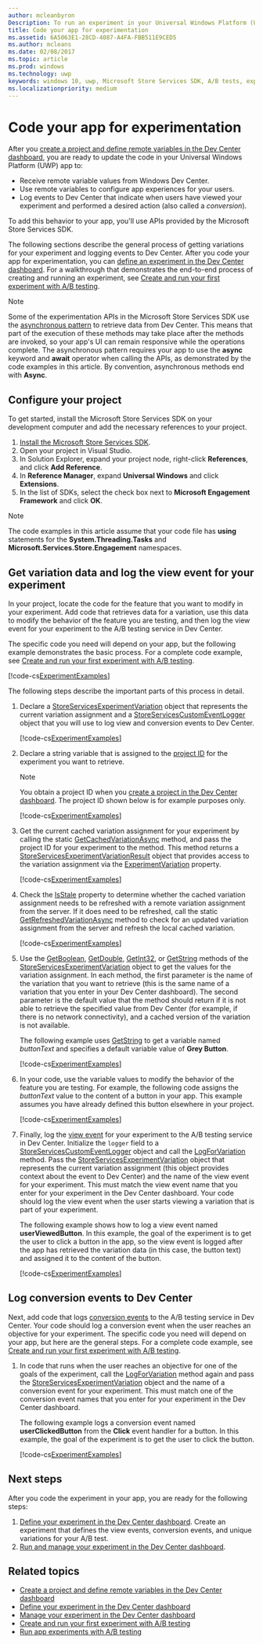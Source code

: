 ```yaml
---
author: mcleanbyron
Description: To run an experiment in your Universal Windows Platform (UWP) app with A/B testing, you must code the experiment in your app.
title: Code your app for experimentation
ms.assetid: 6A5063E1-28CD-4087-A4FA-FBB511E9CED5
ms.author: mcleans
ms.date: 02/08/2017
ms.topic: article
ms.prod: windows
ms.technology: uwp
keywords: windows 10, uwp, Microsoft Store Services SDK, A/B tests, experiments
ms.localizationpriority: medium
---
```


# Code your app for experimentation

After you [create a project and define remote variables in the Dev Center dashboard](create-a-project-and-define-remote-variables-in-the-dev-center-dashboard.md), you are ready to update the code in your Universal Windows Platform (UWP) app to:
* Receive remote variable values from Windows Dev Center.
* Use remote variables to configure app experiences for your users.
* Log events to Dev Center that indicate when users have viewed your experiment and performed a desired action (also called a *conversion*).

To add this behavior to your app, you'll use APIs provided by the Microsoft Store Services SDK.

The following sections describe the general process of getting variations for your experiment and logging events to Dev Center. After you code your app for experimentation, you can [define an experiment in the Dev Center dashboard](define-your-experiment-in-the-dev-center-dashboard.md). For a walkthrough that demonstrates the end-to-end process of creating and running an experiment, see [Create and run your first experiment with A/B testing](create-and-run-your-first-experiment-with-a-b-testing.md).

> [!NOTE]
> Some of the experimentation APIs in the Microsoft Store Services SDK use the [asynchronous pattern](../threading-async/asynchronous-programming-universal-windows-platform-apps.md) to retrieve data from Dev Center. This means that part of the execution of these methods may take place after the methods are invoked, so your app's UI can remain responsive while the operations complete. The asynchronous pattern requires your app to use the **async** keyword and **await** operator when calling the APIs, as demonstrated by the code examples in this article. By convention, asynchronous methods end with **Async**.

## Configure your project

To get started, install the Microsoft Store Services SDK on your development computer and add the necessary references to your project.

1. [Install the Microsoft Store Services SDK](microsoft-store-services-sdk.md#install-the-sdk).
2. Open your project in Visual Studio.
3. In Solution Explorer, expand your project node, right-click **References**, and click **Add Reference**.
3. In **Reference Manager**, expand **Universal Windows** and click **Extensions**.
4. In the list of SDKs, select the check box next to **Microsoft Engagement Framework** and click **OK**.

> [!NOTE]
> The code examples in this article assume that your code file has **using** statements for the **System.Threading.Tasks** and **Microsoft.Services.Store.Engagement** namespaces.

## Get variation data and log the view event for your experiment

In your project, locate the code for the feature that you want to modify in your experiment. Add code that retrieves data for a variation, use this data to modify the behavior of the feature you are testing, and then log the view event for your experiment to the A/B testing service in Dev Center.

The specific code you need will depend on your app, but the following example demonstrates the basic process. For a complete code example, see [Create and run your first experiment with A/B testing](create-and-run-your-first-experiment-with-a-b-testing.md).

[!code-cs[ExperimentExamples](./code/StoreSDKSamples/cs/ExperimentExamples.cs#ExperimentCodeSample)]

The following steps describe the important parts of this process in detail.

1. Declare a [StoreServicesExperimentVariation](https://docs.microsoft.com/uwp/api/microsoft.services.store.engagement.storeservicesexperimentvariation) object that represents the current variation assignment and a [StoreServicesCustomEventLogger](https://docs.microsoft.com/uwp/api/microsoft.services.store.engagement.storeservicescustomeventlogger) object that you will use to log view and conversion events to Dev Center.

    [!code-cs[ExperimentExamples](./code/StoreSDKSamples/cs/ExperimentExamples.cs#Snippet1)]

2. Declare a string variable that is assigned to the [project ID](run-app-experiments-with-a-b-testing.md#terms) for the experiment you want to retrieve.
    > [!NOTE]
    > You obtain a project ID when you [create a project in the Dev Center dashboard](create-a-project-and-define-remote-variables-in-the-dev-center-dashboard.md). The project ID shown below is for example purposes only.

    [!code-cs[ExperimentExamples](./code/StoreSDKSamples/cs/ExperimentExamples.cs#Snippet2)]

3. Get the current cached variation assignment for your experiment by calling the static [GetCachedVariationAsync](https://docs.microsoft.com/uwp/api/microsoft.services.store.engagement.storeservicesexperimentvariation.getcachedvariationasync) method, and pass the project ID for your experiment to the method. This method returns a [StoreServicesExperimentVariationResult](https://docs.microsoft.com/uwp/api/microsoft.services.store.engagement.storeservicesexperimentvariationresult) object that provides access to the variation assignment via the [ExperimentVariation](https://docs.microsoft.com/uwp/api/microsoft.services.store.engagement.storeservicesexperimentvariationresult.experimentvariation) property.

    [!code-cs[ExperimentExamples](./code/StoreSDKSamples/cs/ExperimentExamples.cs#Snippet3)]

4. Check the [IsStale](htthttps://docs.microsoft.com/uwp/api/microsoft.services.store.engagement.storeservicesexperimentvariation.isstale) property to determine whether the cached variation assignment needs to be refreshed with a remote variation assignment from the server. If it does need to be refreshed, call the static [GetRefreshedVariationAsync](https://docs.microsoft.com/uwp/api/microsoft.services.store.engagement.storeservicesexperimentvariation.getrefreshedvariationasync) method to check for an updated variation assignment from the server and refresh the local cached variation.

    [!code-cs[ExperimentExamples](./code/StoreSDKSamples/cs/ExperimentExamples.cs#Snippet4)]

5. Use the [GetBoolean](https://docs.microsoft.com/uwp/api/microsoft.services.store.engagement.storeservicesexperimentvariation.getboolean), [GetDouble](https://docs.microsoft.com/uwp/api/microsoft.services.store.engagement.storeservicesexperimentvariation.getdouble), [GetInt32](https://docs.microsoft.com/uwp/api/microsoft.services.store.engagement.storeservicesexperimentvariation.getint32), or [GetString](https://docs.microsoft.com/uwp/api/microsoft.services.store.engagement.storeservicesexperimentvariation.getstring) methods of the [StoreServicesExperimentVariation](https://docs.microsoft.com/uwp/api/microsoft.services.store.engagement.storeservicesexperimentvariation) object to get the values for the variation assignment. In each method, the first parameter is the name of the variation that you want to retrieve (this is the same name of a variation that you enter in your Dev Center dashboard). The second parameter is the default value that the method should return if it is not able to retrieve the specified value from Dev Center (for example, if there is no network connectivity), and a cached version of the variation is not available.

    The following example uses [GetString](https://docs.microsoft.com/uwp/api/microsoft.services.store.engagement.storeservicesexperimentvariation.getstring) to get a variable named *buttonText* and specifies a default variable value of **Grey Button**.

    [!code-cs[ExperimentExamples](./code/StoreSDKSamples/cs/ExperimentExamples.cs#Snippet5)]

6. In your code, use the variable values to modify the behavior of the feature you are testing. For example, the following code assigns the *buttonText* value to the content of a button in your app. This example assumes you have already defined this button elsewhere in your project.

    [!code-cs[ExperimentExamples](./code/StoreSDKSamples/cs/ExperimentExamples.cs#Snippet6)]

7. Finally, log the [view event](run-app-experiments-with-a-b-testing.md#terms) for your experiment to the A/B testing service in Dev Center. Initialize the ```logger``` field to a [StoreServicesCustomEventLogger](https://docs.microsoft.com/uwp/api/microsoft.services.store.engagement.storeservicescustomeventlogger) object and call the [LogForVariation](https://docs.microsoft.com/uwp/api/microsoft.services.store.engagement.storeservicescustomeventlogger.logforvariation) method. Pass the [StoreServicesExperimentVariation](https://docs.microsoft.com/uwp/api/microsoft.services.store.engagement.storeservicesexperimentvariation) object that represents the current variation assignment (this object provides context about the event to Dev Center) and the name of the view event for your experiment. This must match the view event name that you enter for your experiment in the Dev Center dashboard. Your code should log the view event when the user starts viewing a variation that is part of your experiment.

    The following example shows how to log a view event named **userViewedButton**. In this example, the goal of the experiment is to get the user to click a button in the app, so the view event is logged after the app has retrieved the variation data (in this case, the button text) and assigned it to the content of the button.

    [!code-cs[ExperimentExamples](./code/StoreSDKSamples/cs/ExperimentExamples.cs#Snippet7)]

## Log conversion events to Dev Center

Next, add code that logs [conversion events](run-app-experiments-with-a-b-testing.md#terms) to the A/B testing service in Dev Center. Your code should log a conversion event when the user reaches an objective for your experiment. The specific code you need will depend on your app, but here are the general steps. For a complete code example, see [Create and run your first experiment with A/B testing](create-and-run-your-first-experiment-with-a-b-testing.md).

1. In code that runs when the user reaches an objective for one of the goals of the experiment, call the [LogForVariation](https://docs.microsoft.com/uwp/api/microsoft.services.store.engagement.storeservicescustomeventlogger.logforvariation) method again and pass the [StoreServicesExperimentVariation](https://docs.microsoft.com/uwp/api/microsoft.services.store.engagement.storeservicesexperimentvariation) object and the name of a conversion event for your experiment. This must match one of the conversion event names that you enter for your experiment in the Dev Center dashboard.

    The following example logs a conversion event named **userClickedButton** from the **Click** event handler for a button. In this example, the goal of the experiment is to get the user to click the button.

    [!code-cs[ExperimentExamples](./code/StoreSDKSamples/cs/ExperimentExamples.cs#Snippet8)]

## Next steps

After you code the experiment in your app, you are ready for the following steps:
1. [Define your experiment in the Dev Center dashboard](define-your-experiment-in-the-dev-center-dashboard.md). Create an experiment that defines the view events, conversion events, and unique variations for your A/B test.
2. [Run and manage your experiment in the Dev Center dashboard](manage-your-experiment.md).


## Related topics

* [Create a project and define remote variables in the Dev Center dashboard](create-a-project-and-define-remote-variables-in-the-dev-center-dashboard.md)
* [Define your experiment in the Dev Center dashboard](define-your-experiment-in-the-dev-center-dashboard.md)
* [Manage your experiment in the Dev Center dashboard](manage-your-experiment.md)
* [Create and run your first experiment with A/B testing](create-and-run-your-first-experiment-with-a-b-testing.md)
* [Run app experiments with A/B testing](run-app-experiments-with-a-b-testing.md)
